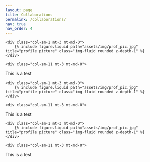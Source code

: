 ```yaml
---
layout: page
title: Collaborations
permalink: /collaborations/
nav: true
nav_order: 4
---
```



<div class="row justify-content-sm-center">

    <div class="col-sm-1 mt-3 mt-md-0">
        {% include figure.liquid path="assets/img/prof_pic.jpg" title="profile picture" class="img-fluid rounded z-depth-1" %}
    </div>

    <div class="col-sm-11 mt-3 mt-md-0">
<p> 
This is a test
</p>
    </div>


</div>

<div class="row justify-content-sm-center">

    <div class="col-sm-1 mt-3 mt-md-0">
        {% include figure.liquid path="assets/img/prof_pic.jpg" title="profile picture" class="img-fluid rounded z-depth-1" %}
    </div>

    <div class="col-sm-11 mt-3 mt-md-0">
<p> 
This is a test
</p>
    </div>


</div>

<div class="row justify-content-sm-center">

    <div class="col-sm-1 mt-3 mt-md-0">
        {% include figure.liquid path="assets/img/prof_pic.jpg" title="profile picture" class="img-fluid rounded z-depth-1" %}
    </div>

    <div class="col-sm-11 mt-3 mt-md-0">
<p> 
This is a test
</p>
    </div>


</div>
